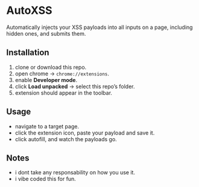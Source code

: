 # AutoXSS

Automatically injects your XSS payloads into all inputs on a page, including hidden ones, and submits them.

## Installation
1. clone or download this repo.
2. open chrome → `chrome://extensions`.
3. enable **Developer mode**.
4. click **Load unpacked** → select this repo’s folder.
5. extension should appear in the toolbar.
 
## Usage
- navigate to a target page.
- click the extension icon, paste your payload and save it.
- click autofill, and watch the payloads go.

## Notes
- i dont take any responsability on how you use it.
- i vibe coded this for fun.
